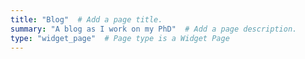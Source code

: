 ```yaml
---
title: "Blog"  # Add a page title.
summary: "A blog as I work on my PhD"  # Add a page description.
type: "widget_page"  # Page type is a Widget Page
---
```

